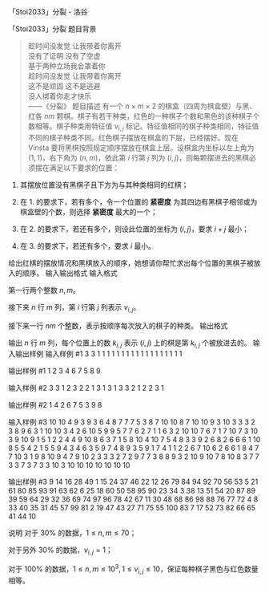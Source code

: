 



「Stoi2033」分裂 - 洛谷














「Stoi2033」分裂
题目背景
> 趁时间没发觉 让我带着你离开  
> 没有了证明 没有了空虚  
> 基于两种立场我会罩着你  
> 趁时间没发觉 让我带着你离开  
> 这不是顽固 这不是逃避  
> 没人绑着你走才快乐  
> ——《分裂》
题目描述
有一个 $n \times m \times 2$ 的棋盒（四周为棋盒壁）与黑、红各 $nm$ 颗棋。棋子有若干种类，红色的一种棋子个数和黑色的该种棋子个数相等。棋子种类用特征值 $v_{i,j}$ 标记。特征值相同的棋子种类相同，特征值不同的棋子种类不同。红色棋子摆放在棋盒的下层，已经摆好。现在 Vinsta 要将黑棋按照规定顺序摆放在棋盒上层。设棋盒内坐标以左上角为 $(1,1)$，右下角为 $(n,m)$，依此第 $i$ 行第 $j$ 列为 $(i,j)$，则每颗摆进去的黑棋必须摆在满足以下要求的位置：

1. 其摆放位置没有黑棋子且下方为与其种类相同的红棋；

2. 在 1. 的要求下，若有多个，令一个位置的 **紧密度** 为其四边有黑棋子相邻或为棋盒壁的个数，则选择 **紧密度** 最大的一个；

3. 在 2. 的要求下，若还有多个，则设此位置的坐标为 $(i,j)$，要求 $i+j$ 最小；

4. 在 3. 的要求下，若还有多个，要求 $i$ 最小。

给出红棋的摆放情况和黑棋放入的顺序，她想请你帮忙求出每个位置的黑棋子被放入的顺序。
输入输出格式
输入格式

第一行两个整数 $n,m$。

接下来 $n$ 行 $m$ 列，第 $i$ 行第 $j$ 列表示 $v_{i,j}$。

接下来一行 $nm$ 个整数，表示按顺序每次放入的棋子的种类。
输出格式

输出 $n$ 行 $m$ 列，每个位置上的数 $k_{i,j}$ 表示 $(i,j)$ 上的棋是第 $k_{i,j}$ 个被放进去的。
输入输出样例
输入样例 #1
3 3
1 1 1
1 1 1
1 1 1
1 1 1 1 1 1 1 1 1

输出样例 #1
1 2 3
4 6 7
5 8 9

输入样例 #2
3 3
1 2 3
2 2 1
3 1 3
1 3 3 2 1 2 2 3 1

输出样例 #2
1 4 2
6 7 5
3 9 8

输入样例 #3
10 10
4 9 3 9 3 6 4 8 7 7 
7 5 3 8 7 10 10 8 7 10 
10 9 3 10 3 3 3 2 3 8 
9 6 3 1 10 10 3 4 2 6 
10 5 9 9 5 7 7 6 2 7 
1 1 6 3 2 10 10 7 6 7 
1 7 10 7 3 10 3 9 10 9 
1 5 1 2 2 4 4 9 10 8 
6 3 7 1 5 8 10 4 10 7 
5 4 8 3 3 9 2 6 8 2 
6 6 6 1 10 8 5 5 4 2 1 5 5 9 4 3 4 6 3 5 9 7 4 8 9 3 5 9 1 7 4 1 1 2 2 6 7 10 6 2 6 6 1 8 4 7 7 10 3 1 9 8 10 9 4 7 9 10 2 3 3 3 2 7 2 9 7 7 3 8 8 9 3 2 10 9 10 7 8 10 8 3 7 7 3 3 7 3 7 3 3 10 3 10 10 10 10 10 10 10 

输出样例 #3
9 14 16 28 49 1 15 24 37 46
22 12 26 79 84 94 92 70 56 53
5 21 61 80 85 93 91 63 62 6
25 18 60 50 58 95 90 23 34 3
38 13 51 54 20 87 89 39 59 64
29 32 36 69 74 97 96 78 42 67
11 30 48 68 86 98 88 76 77 72
4 8 33 40 35 31 45 57 99 81
2 19 47 43 27 71 75 55 100 83
7 17 52 73 82 66 65 41 44 10

说明
对于 $30\%$ 的数据，$1 \le n,m \le 70$；

对于另外 $30\%$ 的数据，$v_{i,j}=1$；

对于 $100\%$ 的数据，$1 \le n,m \le 10^3, 1 \le v_{i,j} \le 10$，保证每种棋子黑色与红色数量相等。






